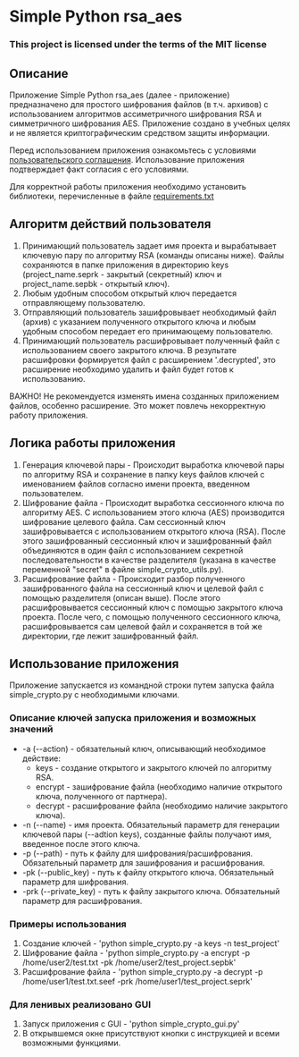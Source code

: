 # Simple Python rsa_aes
### This project is licensed under the terms of the MIT license
## Описание

Приложение Simple Python rsa_aes (далее - приложение) предназначено для простого шифрования файлов (в т.ч. архивов) 
с использованием алгоритмов ассиметричного шифрования RSA и симметричного шифрования AES. 
Приложение создано в учебных целях и не является криптографическим средством защиты информации.
 
Перед использованием приложения ознакомьтесь с условиями [пользовательского соглашения](./user_agreement.md). 
Использование приложения подтверждает факт согласия с его условиями.

Для корректной работы приложения необходимо установить библиотеки, перечисленные в файле 
[requirements.txt](./requirements.txt)

## Алгоритм действий пользователя
1. Принимающий пользователь задает имя проекта и вырабатывает ключевую пару по алгоритму RSA (команды описаны ниже). 
Файлы сохраняются в папке приложения в директорию keys (project_name.seprk - закрытый (секретный) ключ и 
project_name.sepbk - открытый ключ).
2. Любым удобным способом открытый ключ передается отправляющему пользователю.
3. Отправляющий пользователь зашифровывает необходимый файл (архив) с указанием полученного открытого ключа и любым
удобным способом передает его принимающему пользователю.
4. Принимающий пользователь расшифровывает полученный файл с использованием своего закрытого ключа.
В результате расшифровки формируется файл с расширением '.decrypted', это расширение необходимо удалить и файл будет 
готов к использованию.

ВАЖНО! Не рекомендуется изменять имена созданных приложением файлов, особенно расширение. Это может повлечь некорректную
работу приложения.

## Логика работы приложения
1. Генерация ключевой пары - Происходит выработка ключевой пары по алгоритму RSA и сохранение в папку keys файлов 
ключей с именованием файлов согласно имени проекта, введенном пользователем.
2. Шифрование файла - Происходит выработка сессионного ключа по алгоритму AES. С использованием этого ключа (AES) 
производится шифрование целевого файла. Сам сессионный ключ зашифровывается с использованием открытого ключа (RSA).
После этого зашифрованный сессионный ключ и зашифрованный файл объединяются в один файл с использованием секретной
последовательности в качестве разделителя (указана в качестве переменной "secret" в файле simple_crypto_utils.py).
3. Расшифрование файла - Происходит разбор полученного зашифрованного файла на сессионный ключ и целевой файл с помощью 
разделителя (описан выше). После этого расшифровывается сессионный ключ с помощью закрытого ключа проекта. После чего,
с помощью полученного сессионного ключа, расшифровывается сам целевой файл и сохраняется в той же директории, где лежит
зашифрованный файл.


## Использование приложения

Приложение запускается из командной строки путем запуска файла simple_crypto.py с необходимыми ключами.

### Описание ключей запуска приложения и возможных значений

- -a (--action) - обязательный ключ, описывающий необходимое действие:
    - keys - создание открытого и закрытого ключей по алгоритму RSA.
    - encrypt - зашифрование файла (необходимо наличие открытого ключа, полученного от партнера).
    - decrypt - расшифрование файла (необходимо наличие закрытого ключа).
- -n (--name) - имя проекта. Обязательный параметр для генерации ключевой пары (--adtion keys), созданные файлы получают
имя, введенное после этого ключа.
- -p (--path) - путь к файлу для шифрования/расшифрования. Обязательный параметр для зашифрования и расшифрования.
- -pk (--public_key) - путь к файлу открытого ключа. Обязательный параметр для шифрования.
- -prk (--private_key) - путь к файлу закрытого ключа. Обязательный параметр для расшифрования.

### Примеры использования
1. Создание ключей - 'python simple_crypto.py -a keys -n test_project'
2. Шифрование файла - 'python simple_crypto.py -a encrypt -p /home/user2/test.txt -pk /home/user2/test_project.sepbk'
3. Расшифрование файла - 'python simple_crypto.py -a decrypt -p /home/user1/test.txt.seef
 -prk /home/user1/test_project.seprk'

### Для ленивых реализовано GUI
1. Запуск приложения с GUI - 'python simple_crypto_gui.py'
2. В открывшемся окне присутствуют кнопки с инструкцией и всеми возможными функциями.